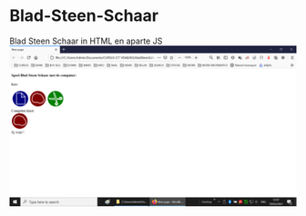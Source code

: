 # Blad-Steen-Schaar
Blad Steen Schaar in HTML en aparte JS 
![browser](https://github.com/DeCocks/Blad-Steen-Schaar/blob/main/bladSteenSchaar%20JS.png)
